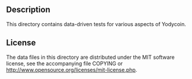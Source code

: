 Description
------------

This directory contains data-driven tests for various aspects of Yodycoin.

License
--------

The data files in this directory are distributed under the MIT software
license, see the accompanying file COPYING or
http://www.opensource.org/licenses/mit-license.php.

